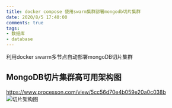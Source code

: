 ```yaml
---
title: docker compose 使用swarm集群部署mongodb切片集群
date: 2020/8/5 17:40:00
comments: true
tags:
- 数据库
- database
---
```



利用docker swarm多节点自动部署mongoDB切片集群

## MongoDB切片集群高可用架构图

<https://www.processon.com/view/5cc56d70e4b059e20a0c038b>
![切片架构图](imgs/shard.jpg "切片架构图")